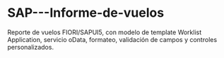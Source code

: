 # SAP---Informe-de-vuelos
Reporte de vuelos FIORI/SAPUI5, con modelo de template Worklist Application,  servicio oData, formateo, validación de campos y controles personalizados.
